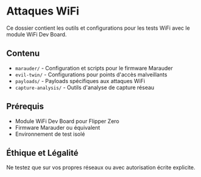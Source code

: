 # Attaques WiFi

Ce dossier contient les outils et configurations pour les tests WiFi avec le module WiFi Dev Board.

## Contenu
- `marauder/` - Configuration et scripts pour le firmware Marauder
- `evil-twin/` - Configurations pour points d'accès malveillants
- `payloads/` - Payloads spécifiques aux attaques WiFi
- `capture-analysis/` - Outils d'analyse de capture réseau

## Prérequis
- Module WiFi Dev Board pour Flipper Zero
- Firmware Marauder ou équivalent
- Environnement de test isolé

## Éthique et Légalité
Ne testez que sur vos propres réseaux ou avec autorisation écrite explicite.